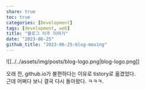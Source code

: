 ```yaml
---  
share: true  
toc: true  
categories: [Development]  
tags: [development, web]  
title: "블로그 이주 이야기"  
date: "2023-06-25"  
github_title: "2023-06-25-blog-moving"  
---  
```

  
![[../../assets/img/posts/blog-logo.png|blog-logo.png]]  
  
오래 전, github.io가 불편하다는 이유로 tistory로 옮겼었다.  
근데 어쩌다 보니 결국 다시 돌아왔다. ㅋㅋㅋ.